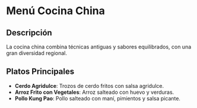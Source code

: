 # Menú Cocina China

## Descripción

La cocina china combina técnicas antiguas y sabores equilibrados, con una gran diversidad regional.

## Platos Principales

* **Cerdo Agridulce**: Trozos de cerdo fritos con salsa agridulce.
* **Arroz Frito con Vegetales**: Arroz salteado con huevo y verduras.
* **Pollo Kung Pao**: Pollo salteado con maní, pimientos y salsa picante.